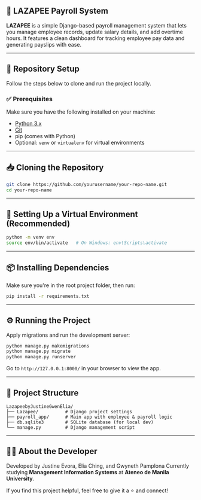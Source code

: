 ## 🧾 LAZAPEE Payroll System

**LAZAPEE** is a simple Django-based payroll management system that lets you manage employee records, update salary details, and add overtime hours. It features a clean dashboard for tracking employee pay data and generating payslips with ease.

---

## 📁 Repository Setup

Follow the steps below to clone and run the project locally.

### ✅ Prerequisites

Make sure you have the following installed on your machine:

- [Python 3.x](https://www.python.org/downloads/)
- [Git](https://git-scm.com/)
- pip (comes with Python)
- Optional: `venv` or `virtualenv` for virtual environments

---

## 📥 Cloning the Repository

```bash
git clone https://github.com/yourusername/your-repo-name.git
cd your-repo-name
```

---

## 🐍 Setting Up a Virtual Environment (Recommended)

```bash
python -m venv env
source env/bin/activate   # On Windows: env\Scripts\activate
```

---

## 📦 Installing Dependencies

Make sure you're in the root project folder, then run:

```bash
pip install -r requirements.txt
```

---

## ⚙️ Running the Project

Apply migrations and run the development server:

```bash
python manage.py makemigrations
python manage.py migrate
python manage.py runserver
```

Go to `http://127.0.0.1:8000/` in your browser to view the app.

---

## 🧭 Project Structure

```
LazapeebyJustineGwenElia/
├── Lazapee/          # Django project settings
├── payroll_app/      # Main app with employee & payroll logic
├── db.sqlite3        # SQLite database (for local dev)
└── manage.py         # Django management script
```

---

## 👩‍💻 About the Developer

Developed by Justine Evora, Elia Ching, and Gwyneth Pamplona 
Currently studying **Management Information Systems** at **Ateneo de Manila University**.

If you find this project helpful, feel free to give it a ⭐ and connect!
